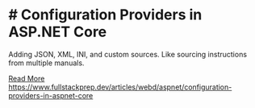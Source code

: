 # # Configuration Providers in ASP.NET Core

Adding JSON, XML, INI, and custom sources. Like sourcing instructions from multiple manuals.

[Read More](https://www.fullstackprep.dev/articles/webd/aspnet/configuration-providers-in-aspnet-core) https://www.fullstackprep.dev/articles/webd/aspnet/configuration-providers-in-aspnet-core